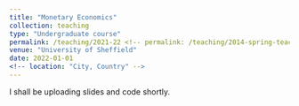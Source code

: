 ```yaml
---
title: "Monetary Economics"
collection: teaching
type: "Undergraduate course"
permalink: /teaching/2021-22 <!-- permalink: /teaching/2014-spring-teaching-1 -->
venue: "University of Sheffield"
date: 2022-01-01 
<!-- location: "City, Country" -->
---
```


I shall be uploading slides and code shortly.
<!--
# Heading 1
======

# Heading 2
======

# Heading 3
======
-->

